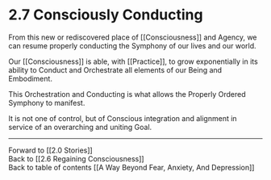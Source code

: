 # 2.7 Consciously Conducting

From this new or rediscovered place of [[Consciousness]] and Agency, we can resume properly conducting the Symphony of our lives and our world. 

Our [[Consciousness]] is able, with [[Practice]], to grow exponentially in its ability to Conduct and Orchestrate all elements of our Being and Embodiment. 

This Orchestration and Conducting is what allows the Properly Ordered Symphony to manifest. 

It is not one of control, but of Conscious integration and alignment in service of an overarching and uniting Goal.  

___

Forward to [[2.0 Stories]]        
Back to [[2.6 Regaining Consciousness]]      
Back to table of contents [[A Way Beyond Fear, Anxiety, And Depression]]    
